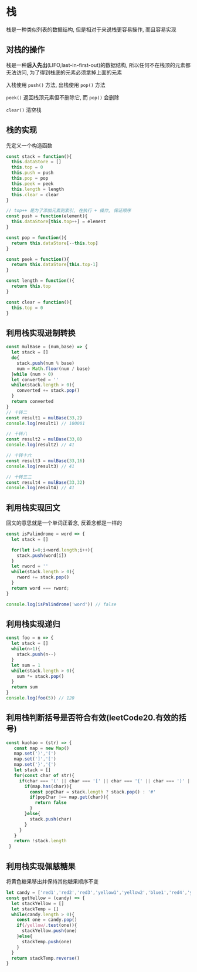 # 栈

栈是一种类似列表的数据结构, 但是相对于来说栈更容易操作, 而且容易实现

## 对栈的操作 

栈是一种**后入先出**(LIFO,last-in-first-out)的数据结构, 所以任何不在栈顶的元素都无法访问, 为了得到栈底的元素必须拿掉上面的元素

入栈使用 `push()` 方法, 出栈使用 `pop()` 方法

`peek()` 返回栈顶元素但不删除它, 而 `pop()` 会删除

`clear()` 清空栈

## 栈的实现

先定义一个构造函数

```js
const stack = function(){
  this.dataStore = []
  this.top = 0
  this.push = push
  this.pop = pop
  this.peek = peek
  this.length = length
  this.clear = clear
}

// top++ 是为了添加元素到索引, 在执行 + 操作, 保证顺序
const push = function(element){
  this.dataStore[this.top++] = element
}

const pop = function(){
  return this.dataStore[--this.top] 
}

const peek = function(){
  return this.dataStore[this.top-1] 
}

const length = function(){
  return this.top
}

const clear = function(){
  this.top = 0
}
```

## 利用栈实现进制转换

```js
const mulBase = (num,base) => {
  let stack = []
  do{
    stack.push(num % base)
    num = Math.floor(num / base) 
  }while (num > 0)
  let converted = ''
  while(stack.length > 0){
    converted += stack.pop()
  }
  return converted
}
// 十转二
const result1 = mulBase(33,2)
console.log(result1) // 100001

// 十转八
const result2 = mulBase(33,8)
console.log(result2) // 41

// 十转十六
const result3 = mulBase(33,16)
console.log(result3) // 41

// 十转三二
const result4 = mulBase(33,32)
console.log(result4) // 41
```

## 利用栈实现回文

回文的意思就是一个单词正着念, 反着念都是一样的

```js
const isPalindrome = word => {
  let stack = []

  for(let i=0;i<word.length;i++){
    stack.push(word[i]) 
  }
  let rword = ''
  while(stack.length > 0){
    rword += stack.pop() 
  }
  return word === rword;
}

console.log(isPalindrome('word')) // false
```

## 利用栈实现递归

```js
const foo = n => {
  let stack = []
  while(n>1){
    stack.push(n--) 
  }  
  let sum = 1
  while(stack.length > 0){
    sum *= stack.pop() 
  }
  return sum
}
console.log(foo(5)) // 120
```


## 利用栈判断括号是否符合有效(leetCode20.有效的括号)

```js
const kuohao = (str) => {
   const map = new Map()
   map.set(')','(')
   map.set(']','[')
   map.set('}','{')
   let stack = []
   for(const char of str){
     if(char === '(' || char === '[' || char === '{' || char === ')' || char===']' || char === '}'){
       if(map.has(char)){
         const popChar = stack.length ? stack.pop() : '#'
         if(popChar !== map.get(char)){
           return false
         } 
       }else{
         stack.push(char) 
       }
     } 
   }
   return !stack.length
 }
```

## 利用栈实现佩慈糖果

将黄色糖果移出并保持其他糖果顺序不变

```js
let candy = ['red1','red2','red3','yellow1','yellow2','blue1','red4','yellow3']
const getYellow = (candy) => {
  let stackYellow = []
  let stackTemp = []
  while(candy.length > 0){
    const one = candy.pop()
    if(/yellow/.test(one)){
      stackYellow.push(one)
    }else{
      stackTemp.push(one)    
    } 
  }
  return stackTemp.reverse()
}
```
